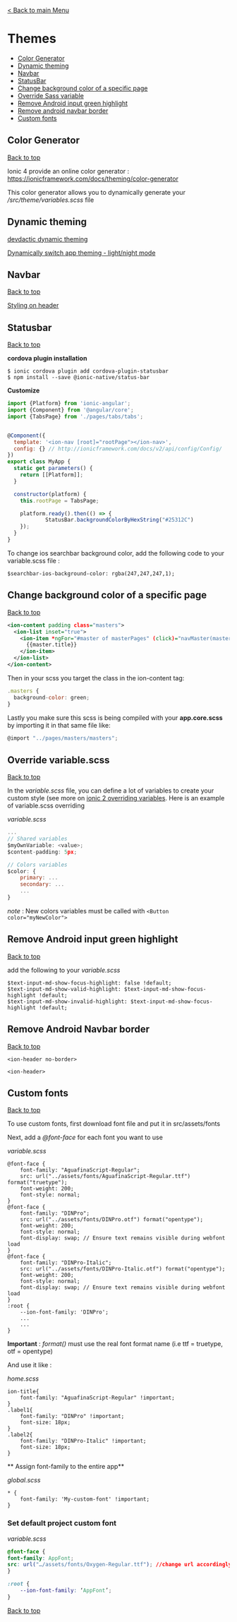 [< Back to main Menu](https://github.com/gsoulie/Mobile-App-Development/blob/master/ionic2-test.md)    

# Themes

* [Color Generator](#color-generator)    
* [Dynamic theming](#dynamic-theming)  
* [Navbar](#navbar)    
* [StatusBar](#statusbar)    
* [Change background color of a specific page](#change-background-color-of-a-specific-page)    
* [Override Sass variable](#override-variable-sass)    
* [Remove Android input green highlight](#remove-android-input-green-highlight)    
* [Remove android navbar border](#remove-android-navbar-border)    
* [Custom fonts](#custom-fonts)    

## Color Generator
[Back to top](#themes)    

Ionic 4 provide an online color generator : https://ionicframework.com/docs/theming/color-generator

This color generator allows you to dynamically generate your */src/theme/variables.scss* file

## Dynamic theming

[devdactic dynamic theming](https://devdactic.com/dynamic-theming-ionic/)    

[Dynamically switch app theming - light/night mode](https://chrisgriffith.wordpress.com/2019/05/03/dynamic-ionic-theming/?utm_campaign=Ionic%20Dev%20Newsletter&utm_source=hs_email&utm_medium=email&utm_content=72678826&_hsenc=p2ANqtz-9QWSeTR97KwevKMUcvzKEnRYTLjx5Ugy1aS6vxYqFQFWg8sqlfJy6xbewh6Gy_7omSyC_J4HmXrz50Ufwq09hsC-E_gOU2QJaK_tXVpq5z7bQQEP8&_hsmi=72678826)

## Navbar
[Back to top](#themes)    

[Styling on header](https://yannbraga.com/2017/03/16/how-to-transparent-header-ionic2/)

## Statusbar
[Back to top](#themes)    

**cordova plugin installation**

```
$ ionic cordova plugin add cordova-plugin-statusbar
$ npm install --save @ionic-native/status-bar
```

**Customize**

```javascript
import {Platform} from 'ionic-angular';
import {Component} from '@angular/core';
import {TabsPage} from './pages/tabs/tabs';


@Component({
  template: '<ion-nav [root]="rootPage"></ion-nav>',
  config: {} // http://ionicframework.com/docs/v2/api/config/Config/
})
export class MyApp {
  static get parameters() {
    return [[Platform]];
  }

  constructor(platform) {
    this.rootPage = TabsPage;

    platform.ready().then(() => {
            StatusBar.backgroundColorByHexString("#25312C")
    });
  }
}
```

To change ios searchbar background color, add the following code to your variable.scss file :

```$searchbar-ios-background-color: rgba(247,247,247,1);```

## Change background color of a specific page
[Back to top](#themes)    

```xml
<ion-content padding class="masters">
  <ion-list inset="true">
    <ion-item *ngFor="#master of masterPages" (click)="navMaster(master)">
      {{master.title}}
    </ion-item>
  </ion-list>
</ion-content>
```

Then in your scss you target the class in the ion-content tag:

```javascript
.masters {
  background-color: green;
}
```

Lastly you make sure this scss is being compiled with your **app.core.scss** by importing it in that same file like:

```javascript
@import "../pages/masters/masters";
```

## Override variable.scss
[Back to top](#themes)    

In the *variable.scss* file, you can define a lot of variables to create your custom style (see more on [ionic 2 overriding variables](#https://ionicframework.com/docs/v2/theming/overriding-ionic-variables/). Here is an example of variable.scss overriding

*variable.scss*

```javascript
...
// Shared variables
$myOwnVariable: <value>;
$content-padding: 5px;

// Colors variables
$color: {
	primary: ...
	secondary: ...
	...
}

```

*note* : New colors variables must be called with ```<Button color="myNewColor">```

## Remove Android input green highlight
[Back to top](#themes)    

add the following to your *variable.scss*

```
$text-input-md-show-focus-highlight: false !default;
$text-input-md-show-valid-highlight: $text-input-md-show-focus-highlight !default;
$text-input-md-show-invalid-highlight: $text-input-md-show-focus-highlight !default;
```

## Remove Android Navbar border
[Back to top](#themes)    

```
<ion-header no-border>

<ion-header>
```

## Custom fonts
[Back to top](#themes)    

To use custom fonts, first download font file and put it in src/assets/fonts

Next, add a *@font-face* for each font you want to use

*variable.scss*

```
@font-face {
    font-family: "AguafinaScript-Regular";
    src: url("../assets/fonts/AguafinaScript-Regular.ttf") format("truetype");
    font-weight: 200;
    font-style: normal;
}
@font-face {
    font-family: "DINPro";
    src: url("../assets/fonts/DINPro.otf") format("opentype");
    font-weight: 200;
    font-style: normal;
    font-display: swap;	// Ensure text remains visible during webfont load 
}
@font-face {
    font-family: "DINPro-Italic";
    src: url("../assets/fonts/DINPro-Italic.otf") format("opentype");
    font-weight: 200;
    font-style: normal;
    font-display: swap;	// Ensure text remains visible during webfont load 
}
:root {
    --ion-font-family: 'DINPro';
    ...
    ...
}
```

**Important** : *format()* must use the real font format name (i.e ttf = truetype, otf = opentype)

And use it like :

*home.scss*

```
ion-title{
	font-family: "AguafinaScript-Regular" !important;
}
.label1{
	font-family: "DINPro" !important;
	font-size: 18px;
}
.label2{
	font-family: "DINPro-Italic" !important;
	font-size: 18px;
}
```

** Assign font-family to the entire app**

*global.scss*

```
* {
	font-family: 'My-custom-font' !important;
}
```

### Set default project custom font

*variable.scss*
````css
@font-face {
font-family: AppFont;
src: url("…/assets/fonts/Oxygen-Regular.ttf"); //change url accordingly
}

:root {
	--ion-font-family: ‘AppFont’;
}
````
[Back to top](#themes)    

